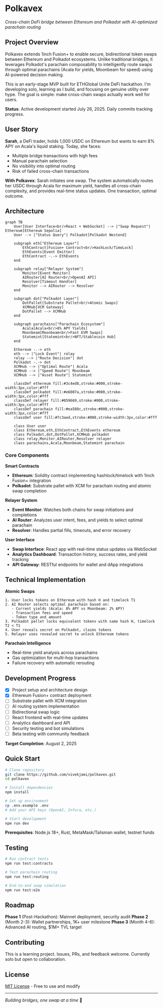 # Polkavex

*Cross-chain DeFi bridge between Ethereum and Polkadot with AI-optimized parachain routing*

## Project Overview

Polkavex extends 1inch Fusion+ to enable secure, bidirectional token swaps between Ethereum and Polkadot ecosystems. Unlike traditional bridges, it leverages Polkadot's parachain composability to intelligently route swaps through optimal parachains (Acala for yields, Moonbeam for speed) using AI-powered decision making.

This is an early-stage MVP built for ETHGlobal Unite DeFi hackathon. I'm developing solo, learning as I build, and focusing on genuine utility over hype. The goal is simple: make cross-chain swaps actually work well for users.

**Status**: Active development started July 26, 2025. Daily commits tracking progress.

## User Story

**Sarah**, a DeFi trader, holds 1,000 USDC on Ethereum but wants to earn 8% APY on Acala's liquid staking. Today, she faces:
- Multiple bridge transactions with high fees
- Manual parachain selection
- No visibility into optimal routing
- Risk of failed cross-chain transactions

**With Polkavex**: Sarah initiates one swap. The system automatically routes her USDC through Acala for maximum yield, handles all cross-chain complexity, and provides real-time status updates. One transaction, optimal outcome.

## Architecture

```mermaid
graph TB
    User[User Interface<br/>React + WebSocket] --> |"Swap Request"| Ethereum[Ethereum Sepolia]
    User --> |"Status Query"| Polkadot[Polkadot Westend]
    
    subgraph eth["Ethereum Layer"]
        EthContract[Fusion+ Contract<br/>HashLock/TimeLock]
        EthEvents[Event Emitter]
        EthContract -.-> EthEvents
    end
    
    subgraph relay["Relayer System"]
        Monitor[Event Monitor]
        AIRouter[AI Router<br/>OpenAI API]
        Resolver[Timeout Handler]
        Monitor --> AIRouter --> Resolver
    end
    
    subgraph dot["Polkadot Layer"]
        DotPallet[Substrate Pallet<br/>Atomic Swaps]
        XCMHub[XCM Gateway]
        DotPallet --> XCMHub
    end
    
    subgraph parachains["Parachain Ecosystem"]
        Acala[Acala<br/>8% APY Yields]
        Moonbeam[Moonbeam<br/>Fast EVM Swaps]
        Statemint[Statemint<br/>NFT/Stablecoin Hub]
    end
    
    Ethereum -.-> eth
    eth --> |"Lock Event"| relay
    relay --> |"Route Decision"| dot
    Polkadot -.-> dot
    XCMHub --> |"Optimal Route"| Acala
    XCMHub --> |"Speed Route"| Moonbeam
    XCMHub --> |"Asset Route"| Statemint
    
    classDef ethereum fill:#3c4ed8,stroke:#000,stroke-width:3px,color:#fff
    classDef polkadot fill:#e6007a,stroke:#000,stroke-width:3px,color:#fff
    classDef relayer fill:#059669,stroke:#000,stroke-width:3px,color:#fff
    classDef parachain fill:#ea580c,stroke:#000,stroke-width:3px,color:#fff
    classDef user fill:#7c3aed,stroke:#000,stroke-width:3px,color:#fff
    
    class User user
    class Ethereum,eth,EthContract,EthEvents ethereum
    class Polkadot,dot,DotPallet,XCMHub polkadot
    class relay,Monitor,AIRouter,Resolver relayer
    class parachains,Acala,Moonbeam,Statemint parachain
```

### Core Components

**Smart Contracts**
- **Ethereum**: Solidity contract implementing hashlock/timelock with 1inch Fusion+ integration
- **Polkadot**: Substrate pallet with XCM for parachain routing and atomic swap completion

**Relayer System**
- **Event Monitor**: Watches both chains for swap initiations and completions
- **AI Router**: Analyzes user intent, fees, and yields to select optimal parachain
- **Resolver**: Handles partial fills, timeouts, and error recovery

**User Interface**
- **Swap Interface**: React app with real-time status updates via WebSocket
- **Analytics Dashboard**: Transaction history, success rates, and yield tracking
- **API Gateway**: RESTful endpoints for wallet and dApp integrations

## Technical Implementation

**Atomic Swaps**
```
1. User locks tokens on Ethereum with hash H and timelock T1
2. AI Router selects optimal parachain based on:
   - Current yields (Acala: 8% APY vs Moonbeam: 2% APY)
   - Transaction fees and speed
   - Token type and amount
3. Polkadot pallet locks equivalent tokens with same hash H, timelock T2 < T1
4. User reveals secret on Polkadot, claims tokens
5. Relayer uses revealed secret to unlock Ethereum tokens
```

**Parachain Intelligence**
- Real-time yield analysis across parachains
- Gas optimization for multi-hop transactions
- Failure recovery with automatic rerouting

## Development Progress

- [x] Project setup and architecture design
- [x] Ethereum Fusion+ contract deployment
- [ ] Substrate pallet with XCM integration
- [ ] AI routing system implementation
- [ ] Bidirectional swap logic
- [ ] React frontend with real-time updates
- [ ] Analytics dashboard and API
- [ ] Security testing and bot simulations
- [ ] Beta testing with community feedback

**Target Completion**: August 2, 2025

## Quick Start

```bash
# Clone repository
git clone https://github.com/vivekjami/polkavex.git
cd polkavex

# Install dependencies
npm install

# Set up environment
cp .env.example .env
# Add your API keys (OpenAI, Infura, etc.)

# Start development
npm run dev
```

**Prerequisites**: Node.js 18+, Rust, MetaMask/Talisman wallet, testnet funds

## Testing

```bash
# Run contract tests
npm run test:contracts

# Test parachain routing
npm run test:routing

# End-to-end swap simulation
npm run test:e2e
```

## Roadmap

**Phase 1** (Post-Hackathon): Mainnet deployment, security audit
**Phase 2** (Month 2-3): Wallet partnerships, 1K+ user milestone
**Phase 3** (Month 4-6): Advanced AI routing, $1M+ TVL target

## Contributing

This is a learning project. Issues, PRs, and feedback welcome. Currently solo but open to collaboration.

## License

[MIT License](LICENSE) - Free to use and modify

---

*Building bridges, one swap at a time* 🌉
